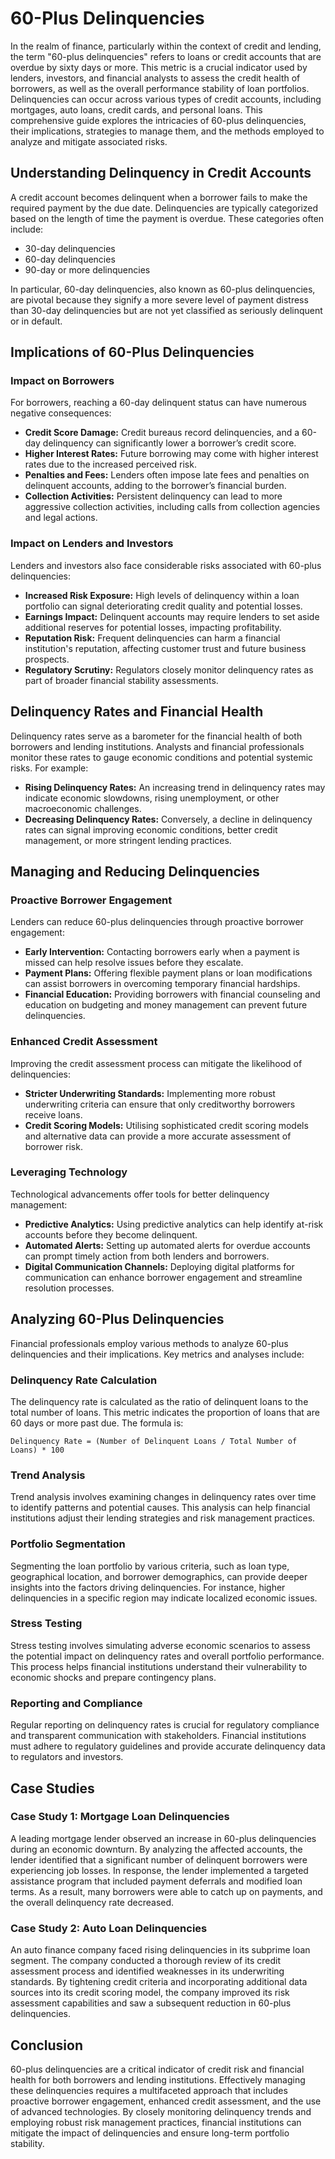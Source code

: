 # 60-Plus Delinquencies

In the realm of finance, particularly within the context of credit and lending, the term "60-plus delinquencies" refers to loans or credit accounts that are overdue by sixty days or more. This metric is a crucial indicator used by lenders, investors, and financial analysts to assess the credit health of borrowers, as well as the overall performance stability of loan portfolios. Delinquencies can occur across various types of credit accounts, including mortgages, auto loans, credit cards, and personal loans. This comprehensive guide explores the intricacies of 60-plus delinquencies, their implications, strategies to manage them, and the methods employed to analyze and mitigate associated risks.

## Understanding Delinquency in Credit Accounts

A credit account becomes delinquent when a borrower fails to make the required payment by the due date. Delinquencies are typically categorized based on the length of time the payment is overdue. These categories often include:
- 30-day delinquencies
- 60-day delinquencies
- 90-day or more delinquencies

In particular, 60-day delinquencies, also known as 60-plus delinquencies, are pivotal because they signify a more severe level of payment distress than 30-day delinquencies but are not yet classified as seriously delinquent or in default.

## Implications of 60-Plus Delinquencies

### Impact on Borrowers

For borrowers, reaching a 60-day delinquent status can have numerous negative consequences:
- **Credit Score Damage:** Credit bureaus record delinquencies, and a 60-day delinquency can significantly lower a borrower’s credit score.
- **Higher Interest Rates:** Future borrowing may come with higher interest rates due to the increased perceived risk.
- **Penalties and Fees:** Lenders often impose late fees and penalties on delinquent accounts, adding to the borrower’s financial burden.
- **Collection Activities:** Persistent delinquency can lead to more aggressive collection activities, including calls from collection agencies and legal actions.

### Impact on Lenders and Investors

Lenders and investors also face considerable risks associated with 60-plus delinquencies:
- **Increased Risk Exposure:** High levels of delinquency within a loan portfolio can signal deteriorating credit quality and potential losses.
- **Earnings Impact:** Delinquent accounts may require lenders to set aside additional reserves for potential losses, impacting profitability.
- **Reputation Risk:** Frequent delinquencies can harm a financial institution's reputation, affecting customer trust and future business prospects.
- **Regulatory Scrutiny:** Regulators closely monitor delinquency rates as part of broader financial stability assessments.

## Delinquency Rates and Financial Health

Delinquency rates serve as a barometer for the financial health of both borrowers and lending institutions. Analysts and financial professionals monitor these rates to gauge economic conditions and potential systemic risks. For example:
- **Rising Delinquency Rates:** An increasing trend in delinquency rates may indicate economic slowdowns, rising unemployment, or other macroeconomic challenges.
- **Decreasing Delinquency Rates:** Conversely, a decline in delinquency rates can signal improving economic conditions, better credit management, or more stringent lending practices.

## Managing and Reducing Delinquencies

### Proactive Borrower Engagement

Lenders can reduce 60-plus delinquencies through proactive borrower engagement:
- **Early Intervention:** Contacting borrowers early when a payment is missed can help resolve issues before they escalate.
- **Payment Plans:** Offering flexible payment plans or loan modifications can assist borrowers in overcoming temporary financial hardships.
- **Financial Education:** Providing borrowers with financial counseling and education on budgeting and money management can prevent future delinquencies.

### Enhanced Credit Assessment

Improving the credit assessment process can mitigate the likelihood of delinquencies:
- **Stricter Underwriting Standards:** Implementing more robust underwriting criteria can ensure that only creditworthy borrowers receive loans.
- **Credit Scoring Models:** Utilising sophisticated credit scoring models and alternative data can provide a more accurate assessment of borrower risk.

### Leveraging Technology 

Technological advancements offer tools for better delinquency management:
- **Predictive Analytics:** Using predictive analytics can help identify at-risk accounts before they become delinquent.
- **Automated Alerts:** Setting up automated alerts for overdue accounts can prompt timely action from both lenders and borrowers.
- **Digital Communication Channels:** Deploying digital platforms for communication can enhance borrower engagement and streamline resolution processes.

## Analyzing 60-Plus Delinquencies

Financial professionals employ various methods to analyze 60-plus delinquencies and their implications. Key metrics and analyses include:

### Delinquency Rate Calculation

The delinquency rate is calculated as the ratio of delinquent loans to the total number of loans. This metric indicates the proportion of loans that are 60 days or more past due. The formula is:

```
Delinquency Rate = (Number of Delinquent Loans / Total Number of Loans) * 100
```

### Trend Analysis

Trend analysis involves examining changes in delinquency rates over time to identify patterns and potential causes. This analysis can help financial institutions adjust their lending strategies and risk management practices.

### Portfolio Segmentation

Segmenting the loan portfolio by various criteria, such as loan type, geographical location, and borrower demographics, can provide deeper insights into the factors driving delinquencies. For instance, higher delinquencies in a specific region may indicate localized economic issues.

### Stress Testing

Stress testing involves simulating adverse economic scenarios to assess the potential impact on delinquency rates and overall portfolio performance. This process helps financial institutions understand their vulnerability to economic shocks and prepare contingency plans.

### Reporting and Compliance

Regular reporting on delinquency rates is crucial for regulatory compliance and transparent communication with stakeholders. Financial institutions must adhere to regulatory guidelines and provide accurate delinquency data to regulators and investors.

## Case Studies

### Case Study 1: Mortgage Loan Delinquencies

A leading mortgage lender observed an increase in 60-plus delinquencies during an economic downturn. By analyzing the affected accounts, the lender identified that a significant number of delinquent borrowers were experiencing job losses. In response, the lender implemented a targeted assistance program that included payment deferrals and modified loan terms. As a result, many borrowers were able to catch up on payments, and the overall delinquency rate decreased.

### Case Study 2: Auto Loan Delinquencies

An auto finance company faced rising delinquencies in its subprime loan segment. The company conducted a thorough review of its credit assessment process and identified weaknesses in its underwriting standards. By tightening credit criteria and incorporating additional data sources into its credit scoring model, the company improved its risk assessment capabilities and saw a subsequent reduction in 60-plus delinquencies.

## Conclusion

60-plus delinquencies are a critical indicator of credit risk and financial health for both borrowers and lending institutions. Effectively managing these delinquencies requires a multifaceted approach that includes proactive borrower engagement, enhanced credit assessment, and the use of advanced technologies. By closely monitoring delinquency trends and employing robust risk management practices, financial institutions can mitigate the impact of delinquencies and ensure long-term portfolio stability.